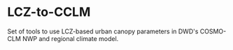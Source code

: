 # LCZ-to-CCLM
Set of tools to use LCZ-based urban canopy parameters in DWD's COSMO-CLM NWP and regional climate model.
